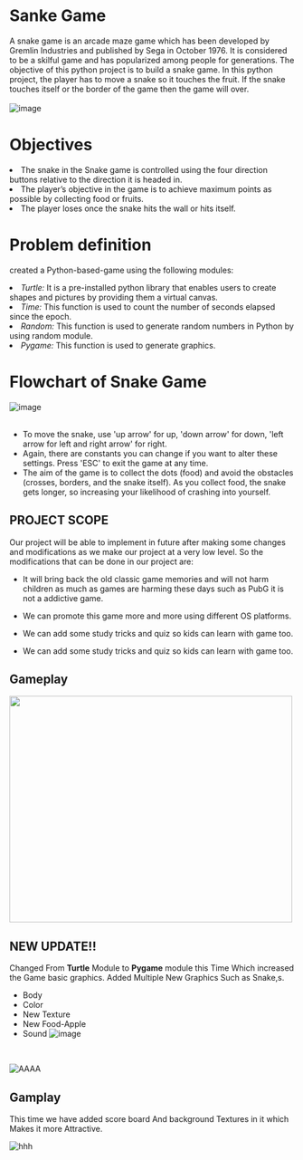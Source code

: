 # Sanke Game

A snake game is an arcade maze game which has been developed by Gremlin Industries and published by Sega in October 1976. It is considered to be a skilful game and has popularized among people for generations. The objective of this python project is to build a snake game. In this python project, the player has to move a snake so it touches the fruit. If the snake touches itself or the border of the game then the game will over.
<br>
<br>
![image](https://user-images.githubusercontent.com/42868166/134523589-8bfbd73e-21db-413f-9cf0-8410572aa48c.png)
<br>

# Objectives

<li>The snake in the Snake game is controlled using the four direction buttons relative to the direction it is headed in.</li>
<li>The player’s objective in the game is to achieve maximum points as possible by collecting food or fruits.</li>
<li>The player loses once the snake hits the wall or hits itself.</li>

# Problem definition

created a Python-based-game using the following modules: 

<li><em>Turtle:</em> It is a pre-installed python library that enables users to create shapes and pictures by providing them a virtual canvas. </li>
<li><em>Time:</em> This function is used to count the number of seconds elapsed since the epoch. </li>
<li><em>Random:</em> This function is used to generate random numbers in Python by using random module. </li>
<li><em>Pygame:</em> This function is used to generate graphics. </li>

# Flowchart of Snake Game

![image](https://user-images.githubusercontent.com/42868166/134525315-392482db-d8a8-41ad-b86d-51db61c2f8f2.png)
<br>
<br>

-  To move the snake, use 'up arrow' for up, 'down arrow' for down, 'left arrow for left and right arrow' for right.</li>
-  Again, there are constants you can change if you want to alter these settings. Press 'ESC' to exit the game at any time.</li>
-  The aim of the game is to collect the dots (food) and avoid the obstacles (crosses, borders, and the snake itself). As you collect food, the snake gets longer, so increasing your likelihood of crashing into yourself.


## PROJECT SCOPE
Our project will be able to implement in future after making some changes and modifications as we make our project at a very low level. So the modifications that can be done in our project are:

- It will bring back the old classic game memories and will not harm children as much as games are harming these days such as PubG it is not a addictive game.

- We can promote this game more and more using different OS platforms.

- We can add some study tricks and quiz so kids can learn with game too.

- We can add some study tricks and quiz so kids can learn with game too.


## Gameplay
<a href="url"><img src=https://user-images.githubusercontent.com/77485368/127916381-40e14eaf-5a23-415c-849c-3294a3087e03.gif height="400" width="500" ></a>




## NEW UPDATE!!

Changed From <b>Turtle</b> Module to <b>Pygame</b> module this Time Which increased the Game basic graphics. Added Multiple New Graphics Such as Snake,s.
* Body 
* Color
* New Texture
* New Food-Apple
* Sound ![image](https://user-images.githubusercontent.com/42868166/134528479-a577a2b2-f0cc-4f95-8135-e4c14c3e8880.png)

<br>

![AAAA](https://user-images.githubusercontent.com/77485368/127916690-f983791c-7ebf-4e65-8034-b6554ef66a56.gif)

## Gamplay 
This time we have added score board And background Textures in it which Makes it more Attractive.
<br>


![hhh](https://user-images.githubusercontent.com/77485368/127916729-8186eedd-7c11-458a-b7de-8a8b59d8d5b8.gif)


